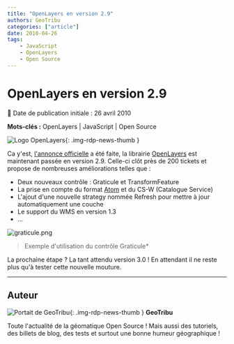 ```yaml
---
title: "OpenLayers en version 2.9"
authors: GeoTribu
categories: ["article"]
date: 2010-04-26
tags: 
    - JavaScript
    - OpenLayers
    - Open Source
---
```


# OpenLayers en version 2.9

:calendar: Date de publication initiale : 26 avril 2010

**Mots-clés :** OpenLayers | JavaScript | Open Source

![Logo OpenLayers](https://cdn.geotribu.fr/img/logos-icones/logiciels_librairies/openlayers.png){: .img-rdp-news-thumb }

Ca y'est, [l'annonce officielle](http://lists.osgeo.org/pipermail/announce/2010-April/000150.html) a été faite, la librairie [OpenLayers](https://openlayers.org/) est maintenant passée en version 2.9. Celle-ci clôt près de 200 tickets et propose de nombreuses améliorations telles que :

* Deux nouveaux contrôle : Graticule et TransformFeature
* La prise en compte du format [Atom](https://fr.wikipedia.org/wiki/Atom) et du CS-W (Catalogue Service)
* L'ajout d'une nouvelle strategy nommée Refresh pour mettre à jour automatiquement une couche
* Le support du WMS en version 1.3
* ...

![graticule.png](https://cdn.geotribu.fr/img/Blog/OpenLayers/graticule.png)  

> Exemple d'utilisation du contrôle Graticule*

La prochaine étape ? La tant attendu version 3.0 ! En attendant il ne reste plus qu'à tester cette nouvelle mouture.

----

## Auteur

![Portait de GeoTribu](https://cdn.geotribu.fr/img/internal/charte/geotribu_logo_64x64.png){: .img-rdp-news-thumb }
**GeoTribu**

Toute l'actualité de la géomatique Open Source ! Mais aussi des tutoriels, des billets de blog, des tests et surtout une bonne humeur géographique !
